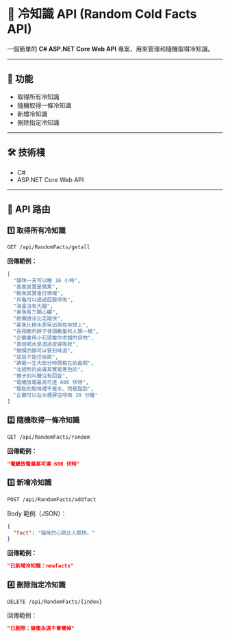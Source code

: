 # 🧊 冷知識 API (Random Cold Facts API)

一個簡單的 **C# ASP.NET Core Web API** 專案，用來管理和隨機取得冷知識。

---

## 🚀 功能

- 取得所有冷知識
- 隨機取得一條冷知識
- 新增冷知識
- 刪除指定冷知識

---

## 🛠️ 技術棧

- C#  
- ASP.NET Core Web API  

---

## 📌 API 路由

### 1️⃣ 取得所有冷知識
```bash
GET /api/RandomFacts/getall
```
**回傳範例：**
```json
[
  "貓咪一天可以睡 16 小時",
  "香蕉其實是漿果",
  "鯨魚其實會打噴嚏",
  "烏龜可以透過屁股呼吸",
  "海星沒有大腦",
  "章魚有三顆心臟",
  "樹懶游泳比走路快",
  "鯊魚比樹木更早出現在地球上",
  "長頸鹿的脖子骨頭數量和人類一樣",
  "企鵝會用小石頭當作求婚的信物",
  "青蛙喝水是透過皮膚吸收",
  "蝴蝶的腳可以嘗到味道",
  "袋鼠不能往後跳",
  "蜻蜓一生大部分時間都在幼蟲期",
  "北極熊的皮膚其實是黑色的",
  "鴨子的叫聲沒有回音",
  "電鰻放電最高可達 600 伏特",
  "駱駝的駝峰裡不是水，而是脂肪",
  "企鵝可以在水裡屏住呼吸 20 分鐘"
]
```
### 2️⃣ 隨機取得一條冷知識
```bash
GET /api/RandomFacts/random
```
**回傳範例：**
```json
"電鰻放電最高可達 600 伏特"
```
### 3️⃣ 新增冷知識
```bash
POST /api/RandomFacts/addfact
```
Body 範例（JSON）：
```json
{
  "fact": "貓咪的心跳比人類快。"
}
```
**回傳範例：**
```json
"已新增冷知識：newfacts"
```
### 4️⃣ 刪除指定冷知識
```bash
DELETE /api/RandomFacts/{index}
```

回傳範例：
```json
"已刪除：蜂蜜永遠不會壞掉"
```
